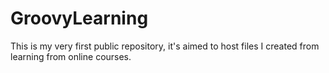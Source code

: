 # GroovyLearning
This is my very first public repository, it's aimed to host files I created from learning from online courses.
